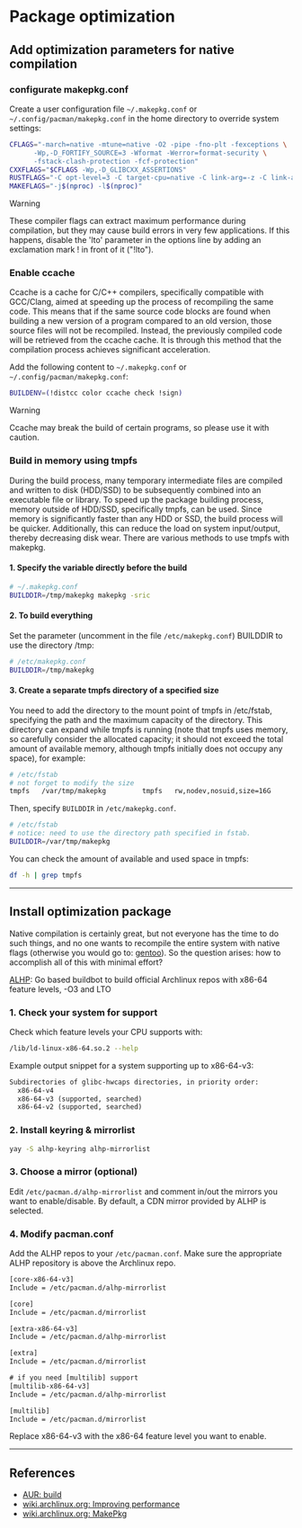 # Package optimization

## Add optimization parameters for native compilation

### configurate makepkg.conf

Create a user configuration file `~/.makepkg.conf` or `~/.config/pacman/makepkg.conf` in the home directory to override system settings:

```sh
CFLAGS="-march=native -mtune=native -O2 -pipe -fno-plt -fexceptions \
      -Wp,-D_FORTIFY_SOURCE=3 -Wformat -Werror=format-security \
      -fstack-clash-protection -fcf-protection"
CXXFLAGS="$CFLAGS -Wp,-D_GLIBCXX_ASSERTIONS"
RUSTFLAGS="-C opt-level=3 -C target-cpu=native -C link-arg=-z -C link-arg=pack-relative-relocs"
MAKEFLAGS="-j$(nproc) -l$(nproc)"
```

> [!WARNING]
> These compiler flags can extract maximum performance during compilation, but they may cause build errors in very few applications. If this happens, disable the 'lto' parameter in the options line by adding an exclamation mark ! in front of it ("!lto").

### Enable ccache

Ccache is a cache for C/C++ compilers, specifically compatible with GCC/Clang, aimed at speeding up the process of recompiling the same code. This means that if the same source code blocks are found when building a new version of a program compared to an old version, those source files will not be recompiled. Instead, the previously compiled code will be retrieved from the ccache cache. It is through this method that the compilation process achieves significant acceleration.

Add the following content to `~/.makepkg.conf` or `~/.config/pacman/makepkg.conf`:

```sh
BUILDENV=(!distcc color ccache check !sign)
```

> [!WARNING]
> Ccache may break the build of certain programs, so please use it with caution.

### Build in memory using tmpfs

During the build process, many temporary intermediate files are compiled and written to disk (HDD/SSD) to be subsequently combined into an executable file or library. To speed up the package building process, memory outside of HDD/SSD, specifically tmpfs, can be used. Since memory is significantly faster than any HDD or SSD, the build process will be quicker. Additionally, this can reduce the load on system input/output, thereby decreasing disk wear. There are various methods to use tmpfs with makepkg.

#### 1. Specify the variable directly before the build

```sh
# ~/.makepkg.conf
BUILDDIR=/tmp/makepkg makepkg -sric
```

#### 2. To build everything

Set the parameter (uncomment in the file `/etc/makepkg.conf`) BUILDDIR to use the directory /tmp:

```sh
# /etc/makepkg.conf
BUILDDIR=/tmp/makepkg
```

#### 3. Create a separate tmpfs directory of a specified size

You need to add the directory to the mount point of tmpfs in /etc/fstab, specifying the path and the maximum capacity of the directory. This directory can expand while tmpfs is running (note that tmpfs uses memory, so carefully consider the allocated capacity; it should not exceed the total amount of available memory, although tmpfs initially does not occupy any space), for example:

```sh
# /etc/fstab
# not forget to modify the size
tmpfs   /var/tmp/makepkg         tmpfs   rw,nodev,nosuid,size=16G          0  0
```

Then, specify `BUILDDIR` in `/etc/makepkg.conf`.

```sh
# /etc/fstab
# notice: need to use the directory path specified in fstab.
BUILDDIR=/var/tmp/makepkg
```

You can check the amount of available and used space in tmpfs:

```sh
df -h | grep tmpfs
```

---

## Install optimization package

Native compilation is certainly great, but not everyone has the time to do such things, and no one wants to recompile the entire system with native flags (otherwise you would go to: [gentoo](https://gentoo.org)). So the question arises: how to accomplish all of this with minimal effort?

[ALHP](https://somegit.dev/ALHP/ALHP.GO): Go based buildbot to build official Archlinux repos with x86-64 feature levels, -O3 and LTO

### 1. Check your system for support

Check which feature levels your CPU supports with:

```sh
/lib/ld-linux-x86-64.so.2 --help
```

Example output snippet for a system supporting up to x86-64-v3:

```txt
Subdirectories of glibc-hwcaps directories, in priority order:
  x86-64-v4
  x86-64-v3 (supported, searched)
  x86-64-v2 (supported, searched)
```

### 2. Install keyring & mirrorlist

```sh
yay -S alhp-keyring alhp-mirrorlist
```

### 3. Choose a mirror (optional)

Edit `/etc/pacman.d/alhp-mirrorlist` and comment in/out the mirrors you want to enable/disable. By default, a CDN mirror provided by ALHP is selected.

### 4.  Modify pacman.conf

Add the ALHP repos to your `/etc/pacman.conf`. Make sure the appropriate ALHP repository is above the Archlinux repo.

```txt
[core-x86-64-v3]
Include = /etc/pacman.d/alhp-mirrorlist

[core]
Include = /etc/pacman.d/mirrorlist

[extra-x86-64-v3]
Include = /etc/pacman.d/alhp-mirrorlist

[extra]
Include = /etc/pacman.d/mirrorlist

# if you need [multilib] support
[multilib-x86-64-v3]
Include = /etc/pacman.d/alhp-mirrorlist

[multilib]
Include = /etc/pacman.d/mirrorlist
```

Replace x86-64-v3 with the x86-64 feature level you want to enable.

---

## References

- [AUR: build](https://ventureo.codeberg.page/source/build.html#)
- [wiki.archlinux.org: Improving performance](https://wiki.archlinux.org/title/Improving_performance)
- [wiki.archlinux.org: MakePkg](https://wiki.archlinux.org/title/Makepkg)
